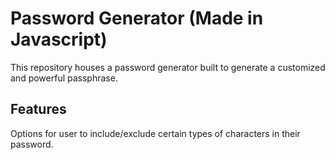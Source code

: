 # Password Generator (Made in Javascript)

This repository houses a password generator built to generate a customized and powerful passphrase.

## Features

Options for user to include/exclude certain types of characters in their password.
